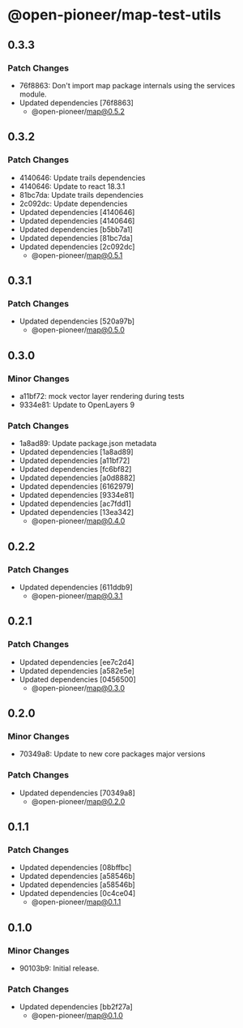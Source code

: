 # @open-pioneer/map-test-utils

## 0.3.3

### Patch Changes

-   76f8863: Don't import map package internals using the services module.
-   Updated dependencies [76f8863]
    -   @open-pioneer/map@0.5.2

## 0.3.2

### Patch Changes

-   4140646: Update trails dependencies
-   4140646: Update to react 18.3.1
-   81bc7da: Update trails dependencies
-   2c092dc: Update dependencies
-   Updated dependencies [4140646]
-   Updated dependencies [4140646]
-   Updated dependencies [b5bb7a1]
-   Updated dependencies [81bc7da]
-   Updated dependencies [2c092dc]
    -   @open-pioneer/map@0.5.1

## 0.3.1

### Patch Changes

-   Updated dependencies [520a97b]
    -   @open-pioneer/map@0.5.0

## 0.3.0

### Minor Changes

-   a11bf72: mock vector layer rendering during tests
-   9334e81: Update to OpenLayers 9

### Patch Changes

-   1a8ad89: Update package.json metadata
-   Updated dependencies [1a8ad89]
-   Updated dependencies [a11bf72]
-   Updated dependencies [fc6bf82]
-   Updated dependencies [a0d8882]
-   Updated dependencies [6162979]
-   Updated dependencies [9334e81]
-   Updated dependencies [ac7fdd1]
-   Updated dependencies [13ea342]
    -   @open-pioneer/map@0.4.0

## 0.2.2

### Patch Changes

-   Updated dependencies [611ddb9]
    -   @open-pioneer/map@0.3.1

## 0.2.1

### Patch Changes

-   Updated dependencies [ee7c2d4]
-   Updated dependencies [a582e5e]
-   Updated dependencies [0456500]
    -   @open-pioneer/map@0.3.0

## 0.2.0

### Minor Changes

-   70349a8: Update to new core packages major versions

### Patch Changes

-   Updated dependencies [70349a8]
    -   @open-pioneer/map@0.2.0

## 0.1.1

### Patch Changes

-   Updated dependencies [08bffbc]
-   Updated dependencies [a58546b]
-   Updated dependencies [a58546b]
-   Updated dependencies [0c4ce04]
    -   @open-pioneer/map@0.1.1

## 0.1.0

### Minor Changes

-   90103b9: Initial release.

### Patch Changes

-   Updated dependencies [bb2f27a]
    -   @open-pioneer/map@0.1.0
